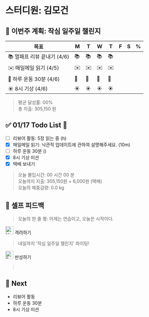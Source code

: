 # 스터디원: 김모건

## 🚀 이번주 계획: 작심 일주일 챌린지

| 목표                        | M   | T   | W   | T   | F   | S   | %   |
| --------------------------- | --- | --- | --- | --- | --- | --- | --- |
| 📚 멀패프 리뷰 끝내기 (4/6) | 📚  | 📚  | 📚  | 📚  |     |     |     |
| ✉️ 매일메일 읽기 (4/5)      | ✉️  | ✉️  | ✉️  | ✉️  |     |     |     |
| 💪 하루 운동 30분 (4/6)     | 💪  | 💪  | 💪  | 💪  |     |     |     |
| ☀️ 8시 기상 (4/6)           | ☀️  | ☀️  | ☀️  | ☀️  |     |     |     |

> 평균 달성률: 00% <br>
> 총 지출: 305,150 원 <br>

## ✅ 01/17 Todo List 🌅

- [ ] 리뷰어 활동: 5장 읽는 중 (h)
- [x] 매일메일 읽기: 낙관적 업데이트에 관하여 설명해주세요. (10m)
- [ ] 하루 운동 30분 ()
- [x] 8시 기상 미션
- [x] 택배 보내기

> 오늘 몰입시간: 00 시간 00 분<br>
> 오늘까지 지출: 305,150원 + 6,000원 (택배)<br>
> 오늘의 체중감량: 0.0 kg

## 🎉 셀프 피드백

> 오늘의 한 줄 평: 어제는 연습이고, 오늘은 시작이다.

<img src="https://raw.githubusercontent.com/Tarikul-Islam-Anik/Animated-Fluent-Emojis/master/Emojis/Smilies/Hugging%20Face.png" alt="Hugging Face" width="25" height="25"> 격려하기</img>

> 내일까지 '작심 일주일 챌린지' 파이팅! <br>

<img src="https://raw.githubusercontent.com/Tarikul-Islam-Anik/Animated-Fluent-Emojis/master/Emojis/Smilies/Face%20with%20Monocle.png" alt="Face with Monocle" width="25" height="25"> 반성하기</img>

> <br>

## 🌱 Next

- 리뷰어 활동
- 하루 운동 30분
- 8시 기상 미션
